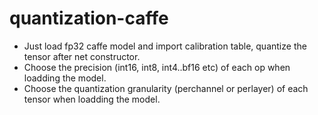 # quantization-caffe
- Just load fp32 caffe model and import calibration table, quantize the tensor after net constructor.
- Choose the precision (int16, int8, int4..bf16 etc) of each op when loadding the model.
- Choose the quantization granularity (perchannel or perlayer) of each tensor when loadding the model.
